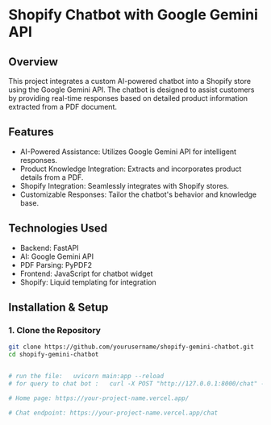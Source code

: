 # Shopify Chatbot with Google Gemini API

## Overview
This project integrates a custom AI-powered chatbot into a Shopify store using the Google Gemini API. The chatbot is designed to assist customers by providing real-time responses based on detailed product information extracted from a PDF document.

## Features
- AI-Powered Assistance: Utilizes Google Gemini API for intelligent responses.
- Product Knowledge Integration: Extracts and incorporates product details from a PDF.
- Shopify Integration: Seamlessly integrates with Shopify stores.
- Customizable Responses: Tailor the chatbot's behavior and knowledge base.

## Technologies Used
- Backend: FastAPI
- AI: Google Gemini API
- PDF Parsing: PyPDF2
- Frontend: JavaScript for chatbot widget
- Shopify: Liquid templating for integration

## Installation & Setup

### 1. Clone the Repository
```bash
git clone https://github.com/yourusername/shopify-gemini-chatbot.git
cd shopify-gemini-chatbot


# run the file:   uvicorn main:app --reload
# for query to chat bot :   curl -X POST "http://127.0.0.1:8000/chat" -H "Content-Type: application/json" -d "{\"message\": \"Tell me about who is maheen arif\"}"

# Home page: https://your-project-name.vercel.app/

# Chat endpoint: https://your-project-name.vercel.app/chat
